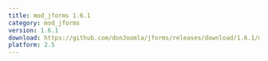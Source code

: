 ```yaml
---
title: mod_jforms 1.6.1
category: mod_jforms
version: 1.6.1
download: https://github.com/donJoomla/jforms/releases/download/1.6.1/mod_jforms_v1.6.1.zip
platform: 2.5
---
```

